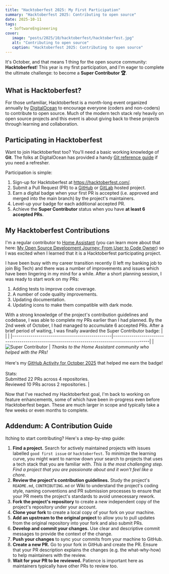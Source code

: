 ```yaml
---
title: "Hacktoberfest 2025: My First Participation"
summary: "Hacktoberfest 2025: Contributing to open source"
date: 2025-10-11
tags:
  - SoftwareEngineering
cover:
   image: "posts/2025/10/hacktoberfest/hacktoberfest.jpg"
   alt: "Contributing to open source"
   caption: "Hacktoberfest 2025: Contributing to open source"
---
```

It's October, and that means 1 thing for the open source community: **Hacktoberfest**!
This year is my first participation, and I'm eager to complete the ultimate challenge: to become a **Super Contributor 🏆**.

## What is Hacktoberfest?

For those unfamiliar, Hacktoberfest is a month-long event organized annually by [DigitalOcean](https://www.digitalocean.com/open-source/hacktoberfest) to encourage everyone (coders and non-coders) to contribute to open source.
Much of the modern tech stack rely heavily on open source projects and this event is about giving back to these projects through learning and collaboration.

## Participating in Hacktoberfest

Want to join Hacktoberfest too?
You'll need a basic working knowledge of **Git**.
The folks at DigitalOcean has provided a handy [Git reference guide](https://www.digitalocean.com/community/cheatsheets/how-to-use-git-a-reference-guide) if you need a refresher.

Participation is simple:
1. Sign-up for Hacktoberfest at https://hacktoberfest.com/.
2. Submit a Pull Request (PR) to a [GitHub](https://github.com/topics/hacktoberfest) or [GitLab](https://gitlab.com/explore/projects/topics/hacktoberfest) hosted project.
3. Earn a digital badge when your first PR is accepted (i.e. approved and merged into the main branch) by the project's maintainers.
4. Level-up your badge for each additional accepted PR.
5. Achieve the **Super Contributor** status when you have **at least 6 accepted PRs**.

## My Hacktoberfest Contributions

I'm a regular contributor to [Home Assistant](https://www.home-assistant.io/) (you can learn more about that here: [My Open Source Development Journey: From User to Code Owner](/posts/2025/07/open-source-journey)) so I was excited when I learned that it is a Hacktoberfest participating project.

I have been busy with my career transition recently (I left my banking job to join Big Tech) and there was a number of improvements and issues which have been lingering in my mind for a while.
After a short planning session, I was ready to start work on my PRs:
1. Adding tests to improve code coverage. 
2. A number of code quality improvements.
3. Updating documentation.
4. Updating icons to make them compatible with dark mode.

With a strong knowledge of the project's contribution guidelines and codebase, I was able to complete my PRs earlier than I had planned.
By the 2nd week of October, I had managed to accumulate 6 accepted PRs.
After a brief period of waiting, I was finally awarded the Super Contributor badge:
|                                                 |                                                                                                |
|-------------------------------------------------|------------------------------------------------------------------------------------------------|
| ![Super Contributor](../super-contributor.webp) | *Thanks to the Home Assistant community who helped with the PRs!*<br/><br/>Here's my [GitHub Activity for October 2025](https://github.com/hanwg?tab=overview&from=2025-10-01&to=2025-10-31) that helped me earn the badge!<br/><br/>Stats:<br/>Submitted 22 PRs across 4 repositories.<br/>Reviewed 10 PRs across 2 repositories. |

Now that I've reached my Hacktoberfest goal, I'm back to working on feature enhancements, some of which have been in-progress even before Hacktoberfest began. These are much larger in scope and typically take a few weeks or even months to complete.

## Addendum: A Contribution Guide

Itching to start contributing? Here's a step-by-step guide:

1. **Find a project.** Search for actively maintained projects with issues labelled `good first issue` or `hacktoberfest`. To minimize the learning curve, you might want to narrow down your search to projects that uses a tech stack that you are familiar with. *This is the most challenging step. Find a project that you are passionate about and it won't feel like a chore.*
2. **Review the project's contribution guidelines.** Study the project's `README.md`, `CONTRIBUTING.md` or Wiki to understand the project's coding style, naming conventions and PR submission processes to ensure that your PR meets the project's standards to avoid unnecessary rework.
3. **Fork the project's repository** to create a new independent copy of the project's repository under your account.
4. **Clone your fork** to create a local copy of your fork on your machine.
5. **Add an upstream to the original project** to allow you to pull updates from the original repository into your fork and also submit PRs.
6. **Develop and commit your changes.** Use clear and descriptive commit messages to provide the context of the change.
7. **Push your changes** to sync your commits from your machine to GitHub.
8. **Create a new PR.** Go to your fork in GitHub and create the PR. Ensure that your PR description explains the changes (e.g. the what-why-how) to help maintainers with the review.
9. **Wait for your PR to be reviewed.** Patience is important here as maintainers typically have other PRs to review too.

